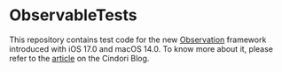 # ObservableTests

This repository contains test code for the new [Observation](http://localhost:3000/developer/observation-in-swiftui) framework introduced with iOS 17.0 and macOS 14.0. To know more about it, please refer to the [article](https://cindori.com/developer/observation-in-swiftui) on the Cindori Blog.
